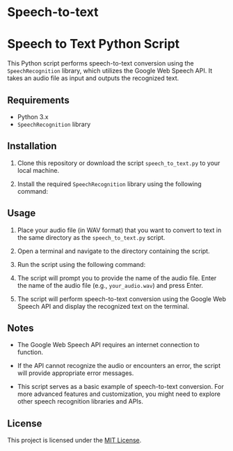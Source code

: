# Speech-to-text
# Speech to Text Python Script

This Python script performs speech-to-text conversion using the `SpeechRecognition` library, which utilizes the Google Web Speech API. It takes an audio file as input and outputs the recognized text.

## Requirements

- Python 3.x
- `SpeechRecognition` library

## Installation

1. Clone this repository or download the script `speech_to_text.py` to your local machine.

2. Install the required `SpeechRecognition` library using the following command:


## Usage

1. Place your audio file (in WAV format) that you want to convert to text in the same directory as the `speech_to_text.py` script.

2. Open a terminal and navigate to the directory containing the script.

3. Run the script using the following command:


4. The script will prompt you to provide the name of the audio file. Enter the name of the audio file (e.g., `your_audio.wav`) and press Enter.

5. The script will perform speech-to-text conversion using the Google Web Speech API and display the recognized text on the terminal.

## Notes

- The Google Web Speech API requires an internet connection to function.

- If the API cannot recognize the audio or encounters an error, the script will provide appropriate error messages.

- This script serves as a basic example of speech-to-text conversion. For more advanced features and customization, you might need to explore other speech recognition libraries and APIs.

## License

This project is licensed under the [MIT License](LICENSE).
